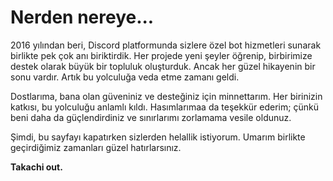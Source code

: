 # Nerden nereye...

2016 yılından beri, Discord platformunda sizlere özel bot hizmetleri sunarak birlikte pek çok anı biriktirdik. 
Her projede yeni şeyler öğrenip, birbirimize destek olarak büyük bir topluluk oluşturduk. Ancak her güzel hikayenin bir sonu vardır. Artık bu yolculuğa veda etme zamanı geldi.

Dostlarıma, bana olan güveniniz ve desteğiniz için minnettarım. Her birinizin katkısı, bu yolculuğu anlamlı kıldı. Hasımlarımaa da teşekkür ederim; çünkü beni daha da güçlendirdiniz ve sınırlarımı zorlamama vesile oldunuz.

Şimdi, bu sayfayı kapatırken sizlerden helallik istiyorum. Umarım birlikte geçirdiğimiz zamanları güzel hatırlarsınız.

**Takachi out.**
